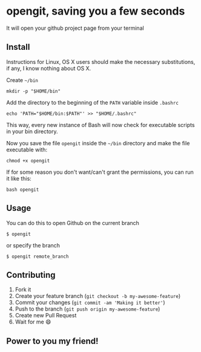 # opengit, saving you a few seconds


It will open your github project page from your terminal

## Install

Instructions for Linux, OS X users should make the necessary substitutions, if any, I know nothing about OS X.

Create `~/bin`

```shell
mkdir -p "$HOME/bin"
```

Add the directory to the beginning of the `PATH` variable inside `.bashrc`

```shell
echo 'PATH="$HOME/bin:$PATH"' >> "$HOME/.bashrc"
```

This way, every new instance of Bash will now check for executable scripts in your bin directory.

Now you save the file `opengit` inside the `~/bin` directory and make the file executable with:

```shell
chmod +x opengit
```

If for some reason you don't want/can't grant the permissions, you can run it like this:

```shell
bash opengit
```

## Usage

You can do this to open Github on the current branch

    $ opengit

or specify the branch

    $ opengit remote_branch

## Contributing

1. Fork it
2. Create your feature branch (`git checkout -b my-awesome-feature`)
3. Commit your changes (`git commit -am 'Making it better'`)
4. Push to the branch (`git push origin my-awesome-feature`)
5. Create new Pull Request
6. Wait for me :smile:

## Power to you my friend!
